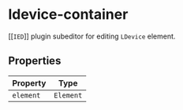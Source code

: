 # ldevice-container

[[`IED`]] plugin subeditor for editing `LDevice` element.

## Properties

| Property  | Type      |
|-----------|-----------|
| `element` | `Element` |
